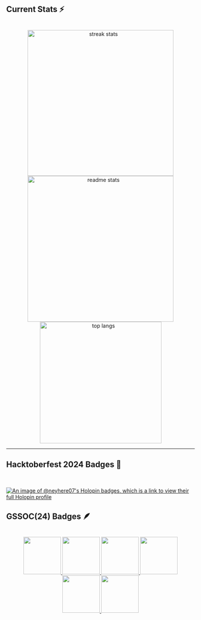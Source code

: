 <!--<p align="center">
  <samp>
    <a href="https://www.leetcode.com/neyhere07">Leetcode</a> •
    <a href="https://www.hackerrank.com/nyananayak27">HackerRank</a> •
    <a href="https://auth.geeksforgeeks.org/user/nyananaxr18">GeeksForGeeks</a> •
    <a href="https://linkedin.com/in/neyhere07">LinkedIn</a> •
    <a href="https://twitter.com/neyna1027">Twitter</a> •
    <a href="https://www.interviewbit.com/profile/neyna-nayak/">InterviewBit</a> •
    <a href="https://www.codechef.com/users/neyhere08">CodeChef</a>
  </samp>
</p>
<hr> 
<p align="left"> <img src="https://komarev.com/ghpvc/?username=neyhere07&label=Profile%20views&color=0e75b6&style=flat" alt="neyhere07" /> </p>-->

<h2> Current Stats ⚡</h2>
<br>
<div align=center>
  <img width=390 src="https://streak-stats.demolab.com/?user=neyhere07&count_private=true&theme=react&border_radius=10" alt="streak stats"/>
  <img width=390 src="https://github-readme-stats.vercel.app/api?username=neyhere07&show_icons=true&theme=react&rank_icon=github&border_radius=10" alt="readme stats" />
  <img width=325 align="center" src="https://github-readme-stats.vercel.app/api/top-langs/?username=neyhere07&hide=HTML&langs_count=8&layout=compact&theme=react&border_radius=10&size_weight=0.5&count_weight=0.5&exclude_repo=github-readme-stats" alt="top langs" />
</div>
<hr>
<h2> Hacktoberfest 2024 Badges 💚 </h2><br>

[![An image of @neyhere07's Holopin badges, which is a link to view their full Holopin profile](https://holopin.me/neyhere07)](https://holopin.io/@neyhere07)

<!--<details>	-->
 <h2> GSSOC(24) Badges 🪶</h2><br>
<div style='display:flex; align-items:center; gap: 10px;' align='center'>
  <a href="https://gssoc.girlscript.tech/leaderboard">
<img src="https://raw.githubusercontent.com/GSSoC24/Postman-Challenge/main/docs/assets/Postman%20White.png" width="100px" height="100px" />
  <img src="https://raw.githubusercontent.com/GSSoC24/Postman-Challenge/main/docs/assets/1.png" width="100px" height="100px" />
  <img src="https://raw.githubusercontent.com/GSSoC24/Postman-Challenge/main/docs/assets/2.png" width="100px" height="100px" />
  <img src="https://raw.githubusercontent.com/GSSoC24/Postman-Challenge/main/docs/assets/3.png" width="100px" height="100px" />
  <img src="https://raw.githubusercontent.com/GSSoC24/Postman-Challenge/main/docs/assets/4.png" width="100px" height="100px" />
  <img src="https://raw.githubusercontent.com/GSSoC24/Postman-Challenge/main/docs/assets/5.png" width="100px" height="100px" />
  <!-- <img src="https://raw.githubusercontent.com/GSSoC24/Postman-Challenge/main/docs/assets/6.png" width="105px" height="105px" />
  <img src="https://raw.githubusercontent.com/GSSoC24/Postman-Challenge/main/docs/assets/7.png" width="100px" height="100px" />
  <img src="https://raw.githubusercontent.com/GSSoC24/Postman-Challenge/main/docs/assets/8.png" width="100px" height="100px" />
  <img src="https://raw.githubusercontent.com/GSSoC24/Contributor/refs/heads/main/assets/Code%20Luminary.png" width="105px" height="105px" />
  <img src="https://raw.githubusercontent.com/GSSoC24/Contributor/refs/heads/main/assets/Git%20Explorer.png" width="100px" height="100px" />
  <img src="https://raw.githubusercontent.com/GSSoC24/Contributor/refs/heads/main/assets/Pull%20Expert.png" width="100px" height="100px" /> -->
</a>
</div>
<!-- </details> -->
